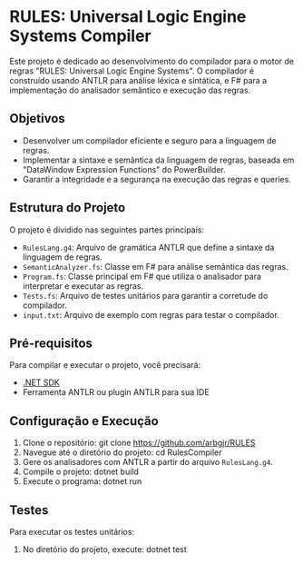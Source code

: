 # RULES: Universal Logic Engine Systems Compiler

Este projeto é dedicado ao desenvolvimento do compilador para o motor de regras "RULES: Universal Logic Engine Systems". O compilador é construído usando ANTLR para análise léxica e sintática, e F# para a implementação do analisador semântico e execução das regras.

## Objetivos

- Desenvolver um compilador eficiente e seguro para a linguagem de regras.
- Implementar a sintaxe e semântica da linguagem de regras, baseada em "DataWindow Expression Functions" do PowerBuilder.
- Garantir a integridade e a segurança na execução das regras e queries.

## Estrutura do Projeto

O projeto é dividido nas seguintes partes principais:

- `RulesLang.g4`: Arquivo de gramática ANTLR que define a sintaxe da linguagem de regras.
- `SemanticAnalyzer.fs`: Classe em F# para análise semântica das regras.
- `Program.fs`: Classe principal em F# que utiliza o analisador para interpretar e executar as regras.
- `Tests.fs`: Arquivo de testes unitários para garantir a corretude do compilador.
- `input.txt`: Arquivo de exemplo com regras para testar o compilador.

## Pré-requisitos

Para compilar e executar o projeto, você precisará:

- [.NET SDK](https://dotnet.microsoft.com/download)
- Ferramenta ANTLR ou plugin ANTLR para sua IDE

## Configuração e Execução

1. Clone o repositório: git clone https://github.com/arbgjr/RULES
2. Navegue até o diretório do projeto: cd RulesCompiler
3. Gere os analisadores com ANTLR a partir do arquivo `RulesLang.g4`.
5. Compile o projeto: dotnet build
6. Execute o programa: dotnet run


## Testes

Para executar os testes unitários:

1. No diretório do projeto, execute: dotnet test
